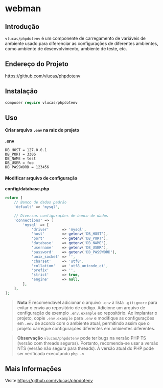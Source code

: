 # webman

## Introdução
`vlucas/phpdotenv` é um componente de carregamento de variáveis de ambiente usado para diferenciar as configurações de diferentes ambientes, como ambiente de desenvolvimento, ambiente de teste, etc.

## Endereço do Projeto
https://github.com/vlucas/phpdotenv

## Instalação
```php
composer require vlucas/phpdotenv
```

## Uso

#### Criar arquivo `.env` na raiz do projeto
**.env**
```
DB_HOST = 127.0.0.1
DB_PORT = 3306
DB_NAME = test
DB_USER = foo
DB_PASSWORD = 123456
```

#### Modificar arquivo de configuração
**config/database.php**
```php
return [
    // Banco de dados padrão
    'default' => 'mysql',

    // Diversas configurações de banco de dados
    'connections' => [
        'mysql' => [
            'driver'      => 'mysql',
            'host'        => getenv('DB_HOST'),
            'port'        => getenv('DB_PORT'),
            'database'    => getenv('DB_NAME'),
            'username'    => getenv('DB_USER'),
            'password'    => getenv('DB_PASSWORD'),
            'unix_socket' => '',
            'charset'     => 'utf8',
            'collation'   => 'utf8_unicode_ci',
            'prefix'      => '',
            'strict'      => true,
            'engine'      => null,
        ],
    ],
];
```

> **Nota**
> É recomendável adicionar o arquivo `.env` à lista `.gitignore` para evitar o envio ao repositório de código. Adicione um arquivo de configuração de exemplo `.env.example` ao repositório. Ao implantar o projeto, copie `.env.example` para `.env` e modifique as configurações em `.env` de acordo com o ambiente atual, permitindo assim que o projeto carregue configurações diferentes em ambientes diferentes.

> **Observação**
> `vlucas/phpdotenv` pode ter bugs na versão PHP TS (versão com threads seguros). Portanto, recomenda-se usar a versão NTS (versão não segura para threads).
> A versão atual do PHP pode ser verificada executando `php -v` 

## Mais Informações
Visite https://github.com/vlucas/phpdotenv
